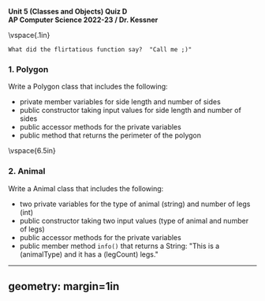 __Unit 5 (Classes and Objects) Quiz D__  
__AP Computer Science 2022-23 / Dr. Kessner__  

\vspace{.1in}

```
What did the flirtatious function say?  "Call me ;)"
```

### 1.  Polygon

Write a Polygon class that includes the following:

* private member variables for side length and number of sides
* public constructor taking input values for side length and number of sides
* public accessor methods for the private variables
* public method that returns the perimeter of the polygon


\vspace{6.5in}


### 2. Animal

Write a Animal class that includes the following:

* two private variables for the type of animal (string) and number of legs (int)
* public constructor taking two input values (type of animal and number of legs)
* public accessor methods for the private variables
* public member method `info()` that returns a String:
    "This is a (animalType) and it has a (legCount) legs."



---
geometry: margin=1in
---


